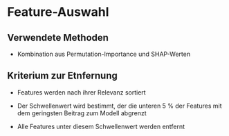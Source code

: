 # Feature-Auswahl

## Verwendete Methoden
- Kombination aus Permutation-Importance und SHAP-Werten

## Kriterium zur Etnfernung
- Features werden nach ihrer Relevanz sortiert  

- Der Schwellenwert wird bestimmt, der die unteren 5 % der Features mit dem geringsten Beitrag zum Modell abgrenzt  

- Alle Features unter diesem Schwellenwert werden entfernt
